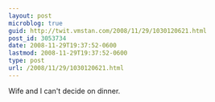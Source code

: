 ```yaml
---
layout: post
microblog: true
guid: http://twit.vmstan.com/2008/11/29/1030120621.html
post_id: 3053734
date: 2008-11-29T19:37:52-0600
lastmod: 2008-11-29T19:37:52-0600
type: post
url: /2008/11/29/1030120621.html
---
```

Wife and I can't decide on dinner.

